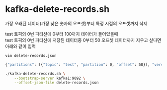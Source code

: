 
# kafka-delete-records.sh

가장 오래된 데이터(가장 낮은 숫자의 오프셋)부터 특정 시점의 오프셋까지 삭제

test 토픽의 0번 파티션에 0부터 100까지 데이터가 들어있을때  
test 토픽의 0번 파티션에 저장된 데이터중 0부터 50 오프셋 데이터까지 지우고 싶다면 아래와 같이 입력

```bash
vim delete-records.json

{"partitions": [{"topic": "test", "partition": 0, "offset": 50}], "version": 1}
```

```bash
./kafka-delete-records.sh \
    --bootstrap-server kafka1:9092 \
    --offset-json-file delete-records.json
```
